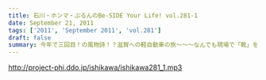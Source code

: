 ```yaml
---
title: 石川・ホンマ・ぶるんのBe-SIDE Your Life! vol.281-1
date: September 21, 2011
tags: ['2011', 'September 2011', 'vol.281']
draft: false
summary: 今年で三回目！の風物詩！？滋賀への軽自動車の旅～～～なんでも現場で「靴」を購入するほど！？の大雨にも遭遇したとかしないとか。NAMAE
---
```


http://project-phi.ddo.jp/ishikawa/ishikawa281_1.mp3
